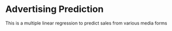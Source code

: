 # Advertising Prediction 
This is a multiple linear regression to predict sales from various media forms
 
